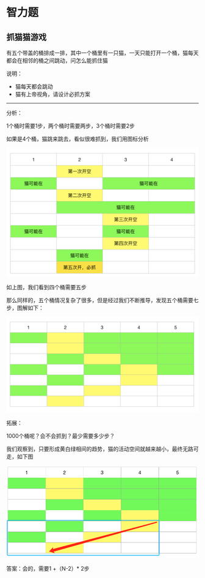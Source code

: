 # 智力题

## 抓猫猫游戏

有五个带盖的桶排成一排，其中一个桶里有一只猫，一天只能打开一个桶，猫每天都会在相邻的桶之间跳动，问怎么能抓住猫

说明：

- 猫每天都会跳动
- 猫有上帝视角，请设计必抓方案

---

分析：

1个桶时需要1步，两个桶时需要两步，3个桶时需要2步

如果是4个桶，猫跳来跳去，看似很难抓到，我们用图标分析

![四个桶解法](https://raw.githubusercontent.com/muyids/tuchuang/master/cat-four-bucket.png)

如上图，我们看到四个桶需要五步

那么同样的，五个桶情况复杂了很多，但是经过我们不断推导，发现五个桶需要七步，图解如下：

![五个桶解法](https://raw.githubusercontent.com/muyids/tuchuang/master/cat-five-bucket-1.png)

拓展：

1000个桶呢？会不会抓到？最少需要多少步？

我们观察到，只要形成黄白绿相间的趋势，猫的活动空间就越来越小，最终无路可走，如下图

![无路可走的猫](https://raw.githubusercontent.com/muyids/tuchuang/master/cat-five-bucket-2.png)


答案：会的，需要1 +（N-2）* 2步
